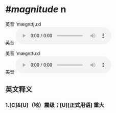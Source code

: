 # ***\#magnitude*** n
英音 'mæɡnɪtjuːd  
英音
<audio src="./media/Magnitude1_AAC.aac" controls="controls"></audio>

美音 'mæɡnɪtuːd  
美音
<audio src="./media/Magnitude2_AAC.aac" controls="controls"></audio>



  

英文释义
---
### 1.**[C]&[U]（地）震级；[U][正式用语] 重大**  


